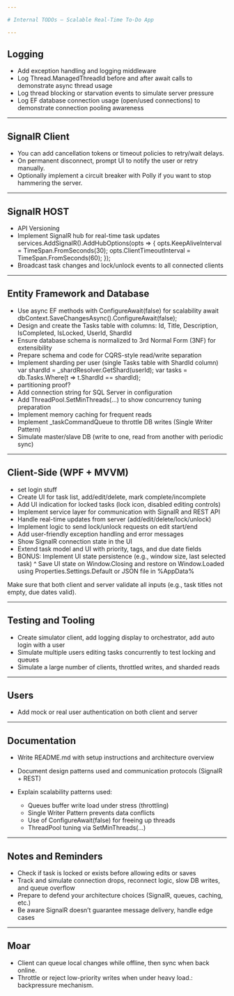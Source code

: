 ```yaml
---

# Internal TODOs — Scalable Real-Time To-Do App

---
```


## Logging
* Add exception handling and logging middleware
* Log Thread.ManagedThreadId before and after await calls to demonstrate async thread usage
* Log thread blocking or starvation events to simulate server pressure
* Log EF database connection usage (open/used connections) to demonstrate connection pooling awareness

---

## SignalR Client

* You can add cancellation tokens or timeout policies to retry/wait delays.
* On permanent disconnect, prompt UI to notify the user or retry manually.
* Optionally implement a circuit breaker with Polly if you want to stop hammering the server.

---

## SignalR HOST

* API Versioning
* Implement SignalR hub for real-time task updates
  services.AddSignalR().AddHubOptions(opts =>
  {
  opts.KeepAliveInterval = TimeSpan.FromSeconds(30);
  opts.ClientTimeoutInterval = TimeSpan.FromSeconds(60);
  });
* Broadcast task changes and lock/unlock events to all connected clients

---

## Entity Framework and Database

* Use async EF methods with ConfigureAwait(false) for scalability
  await dbContext.SaveChangesAsync().ConfigureAwait(false);
* Design and create the Tasks table with columns: Id, Title, Description, IsCompleted, IsLocked, UserId, ShardId
* Ensure database schema is normalized to 3rd Normal Form (3NF) for extensibility
* Prepare schema and code for CQRS-style read/write separation 
* Implement sharding per user (single Tasks table with ShardId column)
  var shardId = \_shardResolver.GetShard(userId);
  var tasks = db.Tasks.Where(t => t.ShardId == shardId);
* partitioning proof?
* Add connection string for SQL Server in configuration
* Add ThreadPool.SetMinThreads(...) to show concurrency tuning preparation
* Implement memory caching for frequent reads
* Implement \_taskCommandQueue to throttle DB writes (Single Writer Pattern)
* Simulate master/slave DB (write to one, read from another with periodic sync)

---

## Client-Side (WPF + MVVM)

* set login stuff
* Create UI for task list, add/edit/delete, mark complete/incomplete
* Add UI indication for locked tasks (lock icon, disabled editing controls)
* Implement service layer for communication with SignalR and REST API
* Handle real-time updates from server (add/edit/delete/lock/unlock)
* Implement logic to send lock/unlock requests on edit start/end
* Add user-friendly exception handling and error messages
* Show SignalR connection state in the UI
* Extend task model and UI with priority, tags, and due date fields
* BONUS: Implement UI state persistence (e.g., window size, last selected task)
^ Save UI state on Window\.Closing and restore on Window\.Loaded using Properties.Settings.Default or JSON file in %AppData%

Make sure that both client and server validate all inputs (e.g., task titles not empty, due dates valid).

---

## Testing and Tooling

* Create simulator client, add logging display to orchestrator, add auto login with a user
* Simulate multiple users editing tasks concurrently to test locking and queues
* Simulate a large number of clients, throttled writes, and sharded reads
---

## Users
* Add mock or real user authentication on both client and server

---

## Documentation

* Write README.md with setup instructions and architecture overview
* Document design patterns used and communication protocols (SignalR + REST)
* Explain scalability patterns used:

  * Queues buffer write load under stress (throttling)
  * Single Writer Pattern prevents data conflicts
  * Use of ConfigureAwait(false) for freeing up threads
  * ThreadPool tuning via SetMinThreads(...)

---

## Notes and Reminders

* Check if task is locked or exists before allowing edits or saves
* Track and simulate connection drops, reconnect logic, slow DB writes, and queue overflow
* Prepare to defend your architecture choices (SignalR, queues, caching, etc.)
* Be aware SignalR doesn’t guarantee message delivery, handle edge cases


---

## Moar

* Client can queue local changes while offline, then sync when back online.
* Throttle or reject low-priority writes when under heavy load.: backpressure mechanism.